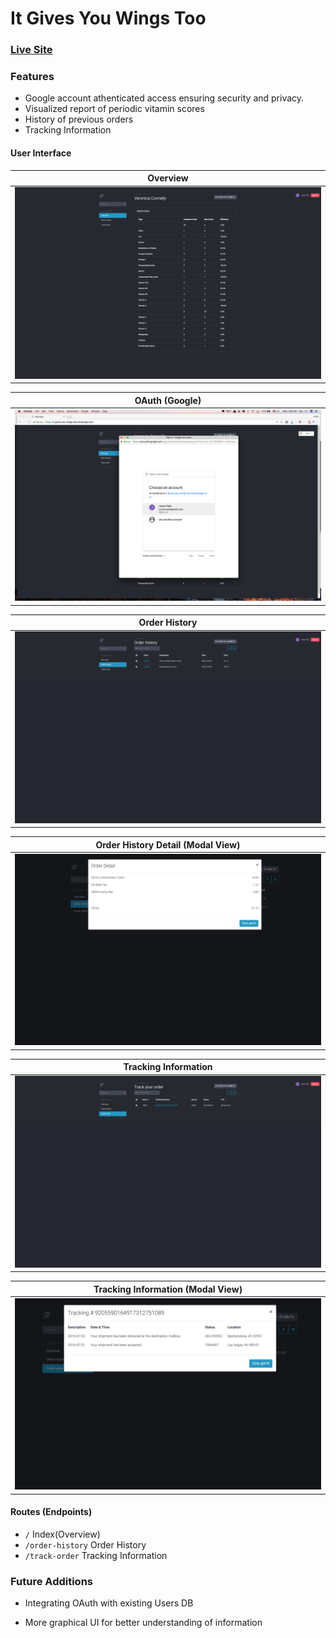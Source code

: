 # It Gives You Wings Too

### [Live Site](https://it-gives-you-wings-too.herokuapp.com/)

### Features 

- Google account athenticated access ensuring security and privacy.
- Visualized report of periodic vitamin scores
- History of previous orders
- Tracking Information

#### User Interface

| Overview |
| ---------- |
| ![Overview](documents/overview.png) | 

| OAuth (Google) |
| ---------- |
| ![OAuth](documents/sign-in.png) | 

| Order History |
| ---------- |
| ![Order History](documents/order-history.png) | 

| Order History Detail (Modal View) |
| ---------- |
| ![Order History Detail](documents/order-history-detail.png) | 

| Tracking Information |
| ---------- |
| ![Tracking Information](documents/tracking-information.png) | 

| Tracking Information (Modal View)|
| ---------- |
| ![Tracking Information Deatil](documents/tracking-information-detail.png) | 


#### Routes (Endpoints)

- `/` Index(Overview)
- `/order-history` Order History
- `/track-order` Tracking Information

### Future Additions

- Integrating OAuth with existing Users DB

- More graphical UI for better understanding of information

